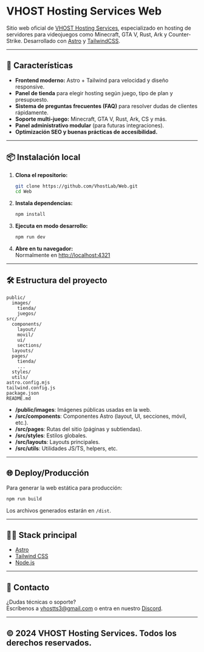 # VHOST Hosting Services Web

Sitio web oficial de [VHOST Hosting Services](https://vhost.tech), especializado en hosting de servidores para videojuegos como Minecraft, GTA V, Rust, Ark y Counter-Strike. Desarrollado con [Astro](https://astro.build/) y [TailwindCSS](https://tailwindcss.com/).

---

## 🚀 Características

- **Frontend moderno:** Astro + Tailwind para velocidad y diseño responsive.
- **Panel de tienda** para elegir hosting según juego, tipo de plan y presupuesto.
- **Sistema de preguntas frecuentes (FAQ)** para resolver dudas de clientes rápidamente.
- **Soporte multi-juego:** Minecraft, GTA V, Rust, Ark, CS y más.
- **Panel administrativo modular** (para futuras integraciones).
- **Optimización SEO y buenas prácticas de accesibilidad.**

---

## 📦 Instalación local

1. **Clona el repositorio:**

   ```bash
   git clone https://github.com/VhostLab/Web.git
   cd Web
   ```

2. **Instala dependencias:**

   ```bash
   npm install
   ```

3. **Ejecuta en modo desarrollo:**

   ```bash
   npm run dev
   ```

4. **Abre en tu navegador:**  
   Normalmente en [http://localhost:4321](http://localhost:4321)

---

## 🛠️ Estructura del proyecto

```
public/
  images/
    tienda/
    juegos/
src/
  components/
    layout/
    movil/
    ui/
    sections/
  layouts/
  pages/
    tienda/
    ...
  styles/
  utils/
astro.config.mjs
tailwind.config.js
package.json
README.md
```

- **/public/images**: Imágenes públicas usadas en la web.
- **/src/components**: Componentes Astro (layout, UI, secciones, móvil, etc.).
- **/src/pages**: Rutas del sitio (páginas y subtiendas).
- **/src/styles**: Estilos globales.
- **/src/layouts**: Layouts principales.
- **/src/utils**: Utilidades JS/TS, helpers, etc.

---

## 🌐 Deploy/Producción

Para generar la web estática para producción:

```bash
npm run build
```

Los archivos generados estarán en `/dist`.

---



## 🧑‍💻 Stack principal

- [Astro](https://astro.build/)
- [Tailwind CSS](https://tailwindcss.com/)
- [Node.js](https://nodejs.org/)

---

## 📧 Contacto

¿Dudas técnicas o soporte?  
Escríbenos a [vhostts3@gmail.com](mailto:vhostts3@gmail.com) o entra en nuestro [Discord](https://discord.gg/Ykr85wevrj).

---

## © 2024 VHOST Hosting Services. Todos los derechos reservados.
